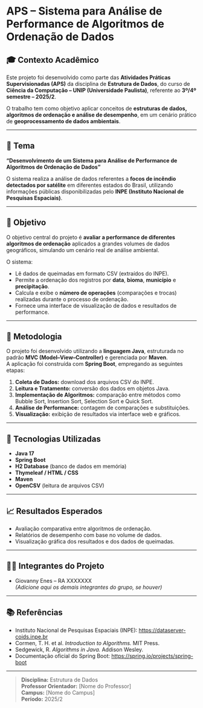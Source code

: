 # APS – Sistema para Análise de Performance de Algoritmos de Ordenação de Dados

## 🎓 Contexto Acadêmico
Este projeto foi desenvolvido como parte das **Atividades Práticas Supervisionadas (APS)** da disciplina de **Estrutura de Dados**, do curso de **Ciência da Computação – UNIP (Universidade Paulista)**, referente ao **3º/4º semestre – 2025/2**.

O trabalho tem como objetivo aplicar conceitos de **estruturas de dados, algoritmos de ordenação e análise de desempenho**, em um cenário prático de **geoprocessamento de dados ambientais**.

---

## 🧠 Tema
**“Desenvolvimento de um Sistema para Análise de Performance de Algoritmos de Ordenação de Dados”**

O sistema realiza a análise de dados referentes a **focos de incêndio detectados por satélite** em diferentes estados do Brasil, utilizando informações públicas disponibilizadas pelo **INPE (Instituto Nacional de Pesquisas Espaciais)**.

---

## 🎯 Objetivo
O objetivo central do projeto é **avaliar a performance de diferentes algoritmos de ordenação** aplicados a grandes volumes de dados geográficos, simulando um cenário real de análise ambiental.

O sistema:
- Lê dados de queimadas em formato CSV (extraídos do INPE).
- Permite a ordenação dos registros por **data**, **bioma**, **município** e **precipitação**.
- Calcula e exibe o **número de operações** (comparações e trocas) realizadas durante o processo de ordenação.
- Fornece uma interface de visualização de dados e resultados de performance.

---

## 🧩 Metodologia
O projeto foi desenvolvido utilizando a **linguagem Java**, estruturada no padrão **MVC (Model–View–Controller)** e gerenciada por **Maven**.  
A aplicação foi construída com **Spring Boot**, empregando as seguintes etapas:

1. **Coleta de Dados:** download dos arquivos CSV do INPE.  
2. **Leitura e Tratamento:** conversão dos dados em objetos Java.  
3. **Implementação de Algoritmos:** comparação entre métodos como Bubble Sort, Insertion Sort, Selection Sort e Quick Sort.  
4. **Análise de Performance:** contagem de comparações e substituições.  
5. **Visualização:** exibição de resultados via interface web e gráficos.  

---

## 🧰 Tecnologias Utilizadas
- **Java 17**
- **Spring Boot**
- **H2 Database** (banco de dados em memória)
- **Thymeleaf / HTML / CSS**
- **Maven**
- **OpenCSV** (leitura de arquivos CSV)

---

## 📈 Resultados Esperados
- Avaliação comparativa entre algoritmos de ordenação.  
- Relatórios de desempenho com base no volume de dados.  
- Visualização gráfica dos resultados e dos dados de queimadas.  

---

## 👨‍💻 Integrantes do Projeto
- Giovanny Enes – RA XXXXXXX  
*(Adicione aqui os demais integrantes do grupo, se houver)*

---

## 📚 Referências
- Instituto Nacional de Pesquisas Espaciais (INPE): https://dataserver-coids.inpe.br  
- Cormen, T. H. et al. *Introduction to Algorithms.* MIT Press.  
- Sedgewick, R. *Algorithms in Java.* Addison Wesley.  
- Documentação oficial do Spring Boot: https://spring.io/projects/spring-boot

---

> **Disciplina:** Estrutura de Dados  
> **Professor Orientador:** [Nome do Professor]  
> **Campus:** [Nome do Campus]  
> **Período:** 2025/2
